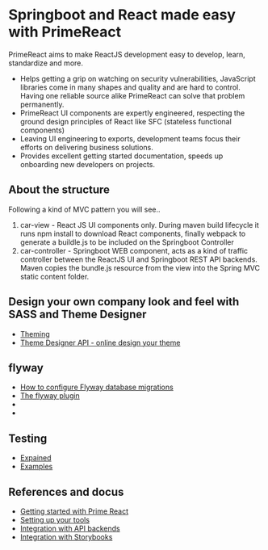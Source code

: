 # Springboot and React made easy with PrimeReact

PrimeReact aims to make ReactJS development easy to develop, learn, standardize and more. 

* Helps getting a grip on watching on security vulnerabilities, JavaScript libraries come in many shapes and quality and are hard to control. Having one reliable source alike PrimeReact can solve that problem permanently.
* PrimeReact UI components are expertly engineered, respecting the ground design principles of React like SFC (stateless functional components)
* Leaving UI engineering to exports, development teams focus their efforts on delivering business solutions.
* Provides excellent getting started documentation, speeds up onboarding new developers on projects.

## About the structure 

Following a kind of MVC pattern you will see..

1. car-view - React JS UI components only. During maven build lifecycle it runs npm install to download React components, finally webpack to generate a buildle.js to be included on the Springboot Controller
2. car-controller - Springboot WEB component, acts as a kind of traffic controller between the ReactJS UI and Springboot REST API backends. Maven copies the bundle.js resource from the view into the Spring MVC static content folder.

## Design your own company look and feel with SASS and Theme Designer

* [Theming](https://www.primefaces.org/primereact/#/theming)
* [Theme Designer API - online design your theme](https://www.primefaces.org/designer/primereact)

## flyway

* [How to configure Flyway database migrations](https://dev.to/gabriela/spring-boot-rest-api-and-flyway-migrations-a3a)
* [The flyway plugin](https://flywaydb.org/documentation/maven/)
* []()
* []()

## Testing

* [Expained](https://www.baeldung.com/spring-boot-testing)
* [Examples](https://github.com/eugenp/tutorials/tree/master/spring-boot)


## References and docus

* [Getting started with Prime React](https://create-react-app.dev/docs/getting-started)
* [Setting up your tools](https://create-react-app.dev/docs/setting-up-your-editor)
* [Integration with API backends](https://create-react-app.dev/docs/proxying-api-requests-in-development)
* [Integration with Storybooks](https://create-react-app.dev/docs/developing-components-in-isolation)


